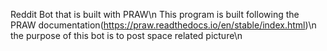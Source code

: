 Reddit Bot that is built with PRAW\n
This program is built following the PRAW documentation(https://praw.readthedocs.io/en/stable/index.html)\n
the purpose of this bot is to post space related picture\n
